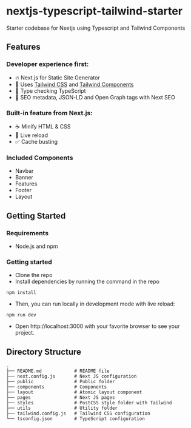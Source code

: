 # nextjs-typescript-tailwind-starter

Starter codebase for Nextjs using Typescript and Tailwind Components

## Features

### Developer experience first:

* 🔥 Next.js for Static Site Generator
* 🎨 Uses [Tailwind CSS](https://tailwindcss.com/) and [Tailwind Components](https://tailwindui.com/) 
* 🎉 Type checking TypeScript
* 🤖 SEO metadata, JSON-LD and Open Graph tags with Next SEO

### Built-in feature from Next.js:

* ☕ Minify HTML & CSS
* 💨 Live reload
* ✅ Cache busting

### Included Components

* Navbar
* Banner
* Features
* Footer
* Layout

## Getting Started

### Requirements

- Node.js and npm

### Getting started

* Clone the repo
* Install dependencies by running the command in the repo
```
npm install
```
* Then, you can run locally in development mode with live reload:

```
npm run dev
```
* Open http://localhost:3000 with your favorite browser to see your project.

## Directory Structure
```
.
├── README.md            # README file
├── next.config.js       # Next JS configuration
├── public               # Public folder
├── components           # Components
├── layout               # Atomic layout component
├── pages                # Next JS pages
├── styles               # PostCSS style folder with Tailwind
├── utils                # Utility folder
├── tailwind.config.js   # Tailwind CSS configuration
└── tsconfig.json        # TypeScript configuration
```